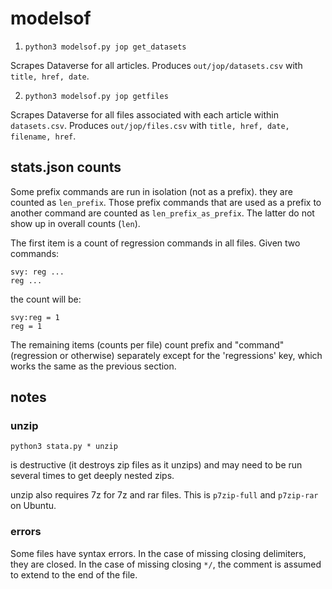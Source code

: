 # modelsof

1. `python3 modelsof.py jop get_datasets`

Scrapes Dataverse for all articles. Produces `out/jop/datasets.csv` with `title, href, date`.

2. `python3 modelsof.py jop getfiles`

Scrapes Dataverse for all files associated with each article within `datasets.csv`. Produces `out/jop/files.csv` with `title, href, date, filename, href`.

## stats.json counts

Some prefix commands are run in isolation (not as a prefix). they are counted as `len_prefix`. Those prefix commands that are used as a prefix to another command are counted as `len_prefix_as_prefix`. The latter do not show up in overall counts (`len`).

The first item is a count of regression commands in all files. Given two commands:

    svy: reg ...
    reg ...

the count will be:

    svy:reg = 1
    reg = 1

The remaining items (counts per file) count prefix and "command" (regression or otherwise) separately except for the 'regressions' key, which works the same as the previous section.

## notes

### unzip

    python3 stata.py * unzip

is destructive (it destroys zip files as it unzips) and may need to be run several times to get deeply nested zips.

unzip also requires 7z for 7z and rar files. This is `p7zip-full` and `p7zip-rar` on Ubuntu.

### errors

Some files have syntax errors. In the case of missing closing delimiters, they are closed. In the case of missing closing `*/`, the comment is assumed to extend  to the end of the file.
